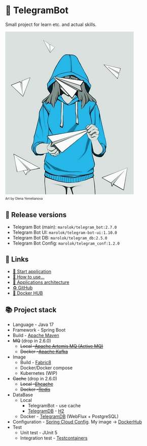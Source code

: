 # 🤖 TelegramBot

Small project for learn etc. and actual skills.

<img alt="Art by Olena Yemelianova" height="512" src="./TBotWorker/src/main/resources/img/telegram.jpg"/></br><sup><sub>
Art by Olena Yemelianova</sub></sup>

## 💫 Release versions

* Telegram Bot (main): `marolok/telegram_bot:2.7.0`
* Telegram Bot UI: `marolok/telegram-bot-ui:1.10.0`
* Telegram Bot DB: `marolok/telegram_db:2.5.0`
* Telegram Bot Config: `marolok/telegram_conf:1.2.0`

## 🔗 Links

* [🚀 Start application ](./doc/StartApp.md)
* [💾 How to use...](./doc/HowWork.md)
* [👷 Applications architecture](./doc/Applications_architecture.md)
* [♻️ GitHub](https://github.com/PavelBocharov/TelegramBot)
* [🚢 Docker HUB](https://hub.docker.com/repositories/marolok)

## 📚 Project stack

- Language - Java 17
- Framework - Spring Boot
- Build - [Apache Maven](https://maven.apache.org/)
- ~~MQ~~ (drop in 2.6.0)
    - ~~Local -~~[~~Apache Artemis MQ (Active MQ)~~](https://activemq.apache.org/components/artemis/)
    - ~~Docker -~~[~~Apache Kafka~~](https://kafka.apache.org/)
- Image
    - Build - [Fabric8](https://dmp.fabric8.io/)
    - Docker/Docker compose
    - Kubernetes (WIP)
- ~~Cache~~ (drop in 2.6.0)
    - ~~Local -~~[~~Ehcache~~](https://www.ehcache.org/)
    - ~~Docker -~~[~~Redis~~](https://redis.io/)
- DataBase
    - Local
        - TelegramBot - use cache
        - [TelegramDB](https://github.com/PavelBocharov/TelegramDB) - [H2](https://www.h2database.com/html/main.html)
    - Docker - [TelegramDB](https://github.com/PavelBocharov/TelegramDB) (WebFlux + PostgreSQL)
- Configuration - [Spring Cloud Config](https://docs.spring.io/spring-cloud-config/docs/current/reference/html/). My
  image -> [DockerHub](https://hub.docker.com/repository/docker/marolok/telegram_conf/general)
- Test
    - Unit test - JUnit 5
    - Integration test - [Testcontainers](https://www.testcontainers.org/)
